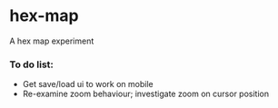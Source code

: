# hex-map
A hex map experiment

### To do list:
- Get save/load ui to work on mobile
- Re-examine zoom behaviour; investigate zoom on cursor position